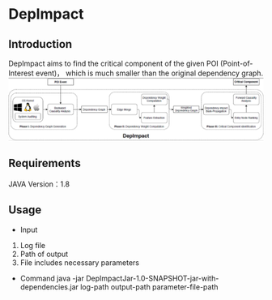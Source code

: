# DepImpact
## Introduction
DepImpact aims to find the critical component of the given POI (Point-of-Interest event)， which is much smaller than the original dependency graph.
![Workflow of DepImpact](architecture.png)
## Requirements
JAVA Version：1.8
## Usage
+ Input
1. Log file
2. Path of output
3. File includes necessary parameters
+ Command
java -jar DepImpactJar-1.0-SNAPSHOT-jar-with-dependencies.jar log-path output-path parameter-file-path



